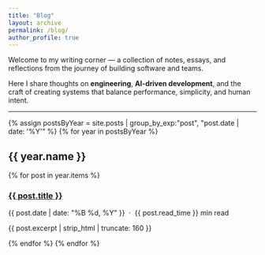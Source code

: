 ```yaml
---
title: "Blog"
layout: archive
permalink: /blog/
author_profile: true
---
```


Welcome to my writing corner — a collection of notes, essays, and reflections from the journey of building software and teams.

Here I share thoughts on **engineering**, **AI-driven development**, and the craft of creating systems that balance performance, simplicity, and human intent.

---

{% assign postsByYear = site.posts | group_by_exp:"post", "post.date | date: '%Y'" %}
{% for year in postsByYear %}

  <h2 class="archive__year">{{ year.name }}</h2>
  {% for post in year.items %}
  <article class="archive__item">
    <h3 class="archive__item-title">
      <a href="{{ post.url | relative_url }}">{{ post.title }}</a>
    </h3>
    <p class="archive__item-meta">
      <i class="far fa-calendar"></i> {{ post.date | date: "%B %d, %Y" }}
      &nbsp;·&nbsp;
      <i class="far fa-clock"></i> {{ post.read_time }} min read
    </p>
    <p class="archive__item-excerpt">{{ post.excerpt | strip_html | truncate: 160 }}</p>
  </article>
  {% endfor %}
{% endfor %}
